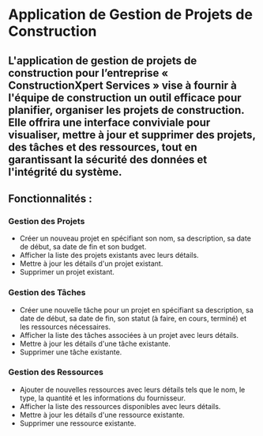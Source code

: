# Application de Gestion de Projets de Construction

L'application de gestion de projets de construction pour l’entreprise « ConstructionXpert Services » vise à fournir à l'équipe de construction un outil efficace pour planifier, organiser les projets de construction. Elle offrira une interface conviviale pour visualiser, mettre à jour et supprimer des projets, des tâches et des ressources, tout en garantissant la sécurité des données et l'intégrité du système.
-----------------------------------------------------------------------------------------------------------------------------------------------------------------------

## Fonctionnalités :

### Gestion des Projets

- Créer un nouveau projet en spécifiant son nom, sa description, sa date de début, sa date de fin et son budget.
- Afficher la liste des projets existants avec leurs détails.
- Mettre à jour les détails d'un projet existant.
- Supprimer un projet existant.

### Gestion des Tâches

- Créer une nouvelle tâche pour un projet en spécifiant sa description, sa date de début, sa date de fin, son statut (à faire, en cours, terminé) et les ressources nécessaires.
- Afficher la liste des tâches associées à un projet avec leurs détails.
- Mettre à jour les détails d'une tâche existante.
- Supprimer une tâche existante.

### Gestion des Ressources

- Ajouter de nouvelles ressources avec leurs détails tels que le nom, le type, la quantité et les informations du fournisseur.
- Afficher la liste des ressources disponibles avec leurs détails.
- Mettre à jour les détails d'une ressource existante.
- Supprimer une ressource existante.


